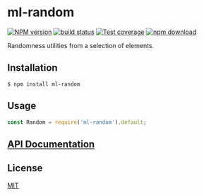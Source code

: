 # ml-random

[![NPM version][npm-image]][npm-url]
[![build status][ci-image]][ci-url]
[![Test coverage][codecov-image]][codecov-url]
[![npm download][download-image]][download-url]

Randomness utilities from a selection of elements.

## Installation

`$ npm install ml-random`

## Usage

```js
const Random = require('ml-random').default;
```

## [API Documentation](https://mljs.github.io/random/)

## License

[MIT](./LICENSE)

[npm-image]: https://img.shields.io/npm/v/ml-random.svg?style=flat-square
[npm-url]: https://www.npmjs.com/package/ml-random
[ci-image]: https://github.com/mljs/random/workflows/Node.js%20CI/badge.svg?branch=main
[ci-url]: https://github.com/mljs/random/actions?query=workflow%3A%22Node.js+CI%22
[codecov-image]: https://img.shields.io/codecov/c/github/mljs/random.svg?style=flat-square
[codecov-url]: https://codecov.io/gh/mljs/random
[download-image]: https://img.shields.io/npm/dm/ml-random.svg?style=flat-square
[download-url]: https://www.npmjs.com/package/ml-random
